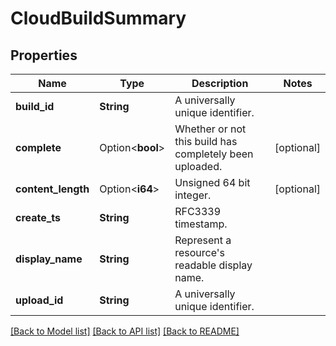 # CloudBuildSummary

## Properties

Name | Type | Description | Notes
------------ | ------------- | ------------- | -------------
**build_id** | **String** | A universally unique identifier. | 
**complete** | Option<**bool**> | Whether or not this build has completely been uploaded. | [optional]
**content_length** | Option<**i64**> | Unsigned 64 bit integer. | [optional]
**create_ts** | **String** | RFC3339 timestamp. | 
**display_name** | **String** | Represent a resource's readable display name. | 
**upload_id** | **String** | A universally unique identifier. | 

[[Back to Model list]](../README.md#documentation-for-models) [[Back to API list]](../README.md#documentation-for-api-endpoints) [[Back to README]](../README.md)


